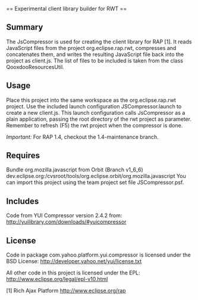 == Experimental client library builder for RWT ==

Summary
-------
The JsCompressor is used for creating the client library for RAP [1].  It
reads JavaScript files from the project org.eclipse.rap.rwt, compresses and
concatenates them, and writes the resulting JavaScript file back into the
project as client.js.  The list of files to be included is taken from the
class QooxdooResourcesUtil.

Usage
-----
Place this project into the same workspace as the org.eclipse.rap.rwt
project.  Use the included launch configuration JSCompressor.launch to create
a new client.js. This launch configuration calls JsCompressor as a plain
application, passing the root directory of the rwt project as parameter.
Remember to refresh (F5) the rwt project when the compressor is done.

_Important:_ For RAP 1.4, checkout the 1.4-maintenance branch.

Requires
--------
Bundle org.mozilla.javascript from Orbit (Branch v1_6_6)
dev.eclipse.org:/cvsroot/tools/org.eclipse.orbit/org.mozilla.javascript
You can import this project using the team project set file JSCompressor.psf.

Includes
--------
Code from YUI Compressor version 2.4.2 from:
http://yuilibrary.com/downloads/#yuicompressor

License
-------
Code in package com.yahoo.platform.yui.compressor is licensed under the BSD
License: http://developer.yahoo.net/yui/license.txt

All other code in this project is licensed under the EPL:
http://www.eclipse.org/legal/epl-v10.html

[1] Rich Ajax Platform  http://www.eclipse.org/rap
